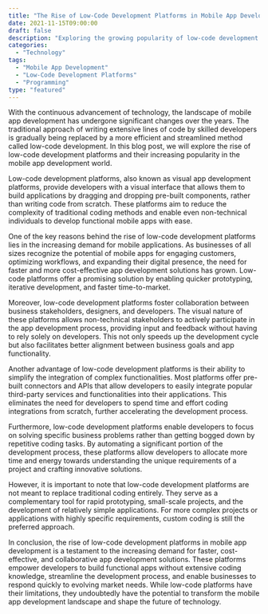 ```yaml
--- 
title: "The Rise of Low-Code Development Platforms in Mobile App Development"
date: 2021-11-15T09:00:00
draft: false
description: "Exploring the growing popularity of low-code development platforms in the world of mobile app development."
categories:
  - "Technology"
tags:
  - "Mobile App Development"
  - "Low-Code Development Platforms"
  - "Programming"
type: "featured"
--- 
```


With the continuous advancement of technology, the landscape of mobile app development has undergone significant changes over the years. The traditional approach of writing extensive lines of code by skilled developers is gradually being replaced by a more efficient and streamlined method called low-code development. In this blog post, we will explore the rise of low-code development platforms and their increasing popularity in the mobile app development world.

Low-code development platforms, also known as visual app development platforms, provide developers with a visual interface that allows them to build applications by dragging and dropping pre-built components, rather than writing code from scratch. These platforms aim to reduce the complexity of traditional coding methods and enable even non-technical individuals to develop functional mobile apps with ease.

One of the key reasons behind the rise of low-code development platforms lies in the increasing demand for mobile applications. As businesses of all sizes recognize the potential of mobile apps for engaging customers, optimizing workflows, and expanding their digital presence, the need for faster and more cost-effective app development solutions has grown. Low-code platforms offer a promising solution by enabling quicker prototyping, iterative development, and faster time-to-market.

Moreover, low-code development platforms foster collaboration between business stakeholders, designers, and developers. The visual nature of these platforms allows non-technical stakeholders to actively participate in the app development process, providing input and feedback without having to rely solely on developers. This not only speeds up the development cycle but also facilitates better alignment between business goals and app functionality.

Another advantage of low-code development platforms is their ability to simplify the integration of complex functionalities. Most platforms offer pre-built connectors and APIs that allow developers to easily integrate popular third-party services and functionalities into their applications. This eliminates the need for developers to spend time and effort coding integrations from scratch, further accelerating the development process.

Furthermore, low-code development platforms enable developers to focus on solving specific business problems rather than getting bogged down by repetitive coding tasks. By automating a significant portion of the development process, these platforms allow developers to allocate more time and energy towards understanding the unique requirements of a project and crafting innovative solutions.

However, it is important to note that low-code development platforms are not meant to replace traditional coding entirely. They serve as a complementary tool for rapid prototyping, small-scale projects, and the development of relatively simple applications. For more complex projects or applications with highly specific requirements, custom coding is still the preferred approach.

In conclusion, the rise of low-code development platforms in mobile app development is a testament to the increasing demand for faster, cost-effective, and collaborative app development solutions. These platforms empower developers to build functional apps without extensive coding knowledge, streamline the development process, and enable businesses to respond quickly to evolving market needs. While low-code platforms have their limitations, they undoubtedly have the potential to transform the mobile app development landscape and shape the future of technology.
